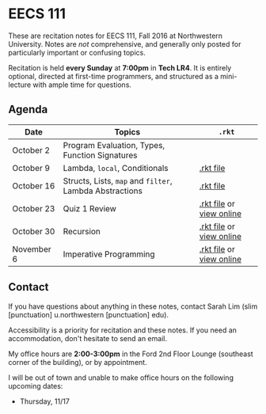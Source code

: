 # EECS 111

These are recitation notes for EECS 111, Fall 2016 at Northwestern University. Notes are *not* comprehensive, and generally only posted for particularly important or confusing topics.

Recitation is held **every Sunday** at **7:00pm** in **Tech LR4**. It is entirely optional, directed at first-time programmers, and structured as a mini-lecture with ample time for questions.

## Agenda

| Date | Topics | `.rkt` |
|------|--------|--------|
| October 2 | Program Evaluation, Types, Function Signatures | |
| October 9 | Lambda, `local`, Conditionals | [.rkt file](./rkt/recitation-1.rkt) |
| October 16 | Structs, Lists, `map` and `filter`, Lambda Abstractions | [.rkt file](./rkt/map-filter-examples.rkt) |
| October 23 | Quiz 1 Review | [.rkt file](./rkt/quiz-1-review.rkt) or [view online](https://gist.github.com/sarahlim/1f17cbdccabb6edf2aa700dee3da2c47) |
| October 30 | Recursion | [.rkt file](./rkt/recursion.rkt) or [view online](https://gist.github.com/sarahlim/5ee16e114c77f064e1c8bada3567df8e) |
| November 6 | Imperative Programming | [.rkt file](./rkt/imperative-recitation.rkt) or [view online](https://gist.github.com/sarahlim/376336417edf61b504ba7b70031162b2) |

## Contact

If you have questions about anything in these notes, contact Sarah Lim (slim [punctuation] u.northwestern [punctuation] edu).

Accessibility is a priority for recitation and these notes. If you need an accommodation, don't hesitate to send an email.

My office hours are **2:00-3:00pm** in the Ford 2nd Floor Lounge (southeast corner of the building), or by appointment.

I will be out of town and unable to make office hours on the following upcoming dates:

- Thursday, 11/17
